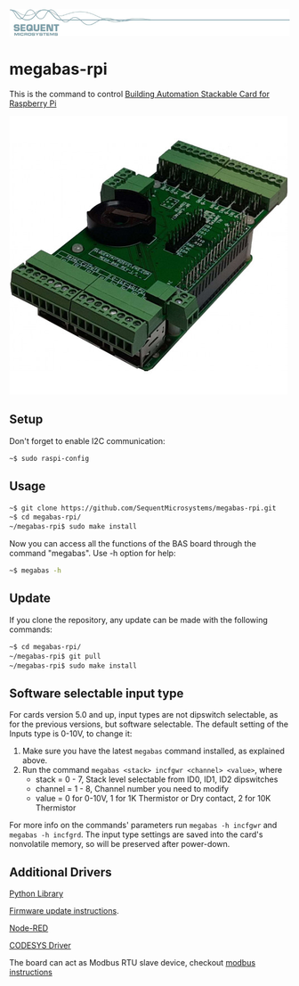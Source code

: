[![megabas-rpi](res/sequent.jpg)](https://www.sequentmicrosystems.com)

# megabas-rpi

This is the command to control [Building Automation Stackable Card for Raspberry Pi](https://sequentmicrosystems.com/products/building-automation-8-layer-stackable-hat-v4-for-raspberry-pi)

![MEGA-BAS](res/megabas.jpg)

## Setup

Don't forget to enable I2C communication:
```bash
~$ sudo raspi-config
```

## Usage

```bash
~$ git clone https://github.com/SequentMicrosystems/megabas-rpi.git
~$ cd megabas-rpi/
~/megabas-rpi$ sudo make install
```

Now you can access all the functions of the BAS board through the command "megabas". Use -h option for help:
```bash
~$ megabas -h
```
 ## Update
If you clone the repository, any update can be made with the following commands:

```bash
~$ cd megabas-rpi/  
~/megabas-rpi$ git pull
~/megabas-rpi$ sudo make install
```
## Software selectable input type

For cards version 5.0 and up, input types are not dipswitch selectable, as for the previous versions, but software selectable. 
The default setting of the Inputs type is 0-10V, to change it:

 1) Make sure you have the latest ```megabas``` command installed, as explained above.
 2) Run the command ```megabas <stack> incfgwr <channel> <value>```, where
      * stack = 0 - 7, Stack level selectable from ID0, ID1, ID2 dipswitches
      * channel = 1 - 8, Channel number you need to modify
      * value = 0 for 0-10V, 1 for 1K Thermistor or Dry contact, 2 for 10K Thermistor

For more info on the commands' parameters run ```megabas -h incfgwr``` and ```megabas -h incfgrd```.
The input type settings are saved into the card's nonvolatile memory, so will be preserved after power-down.

## Additional Drivers

[Python Library](python/README.md)

[Firmware update instructions](update/README.md).

[Node-RED](https://github.com/SequentMicrosystems/megabas-rpi/tree/master/node-red-contrib-sm-bas)

[CODESYS Driver](https://github.com/SequentMicrosystems/megabas-rpi/tree/master/CODESYS)

The board can act as Modbus RTU slave device, checkout [modbus instructions](MODBUS.md)
